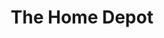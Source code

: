 ---
title: "The Home Depot"
url: /tucson/the-home-depot-e-broadway-boulevard/
shop: doityourself
---